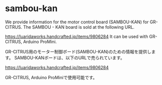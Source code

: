 # sambou-kan
We provide information for the motor control board (SAMBOU-KAN) for GR-CITRUS.
The SAMBOU - KAN board is sold at the following URL.

https://luaridaworks.handcrafted.jp/items/9806284
It can be used with GR-CITRUS, Arduino ProMini.

GR-CITRUS用のモーター制御ボード(SAMBOU-KAN)のための情報を提供します。
SAMBOU-KANボードは、以下のURLで売られています。

https://luaridaworks.handcrafted.jp/items/9806284

GR-CITRUS, Arduino ProMiniで使用可能です。
